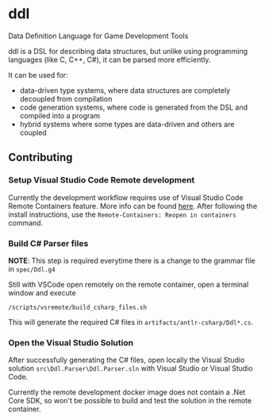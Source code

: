 # ddl

Data Definition Language for Game Development Tools

ddl is a DSL for describing data structures, but unlike using programming languages (like C, C++, C#), it can be parsed more efficiently.

It can be used for:
* data-driven type systems, where data structures are completely decoupled from compilation
* code generation systems, where code is generated from the DSL and compiled into a program
* hybrid systems where some types are data-driven and others are coupled

## Contributing

### Setup Visual Studio Code Remote development

Currently the development workflow requires use of Visual Studio Code Remote Containers feature.
More info can be found [here](https://code.visualstudio.com/docs/remote/containers).
After following the install instructions, use the `Remote-Containers: Reopen in containers` command.

### Build C# Parser files

**NOTE**: This step is required everytime there is a change to the grammar file in `spec/Ddl.g4`

Still with VSCode open remotely on the remote container, open a terminal window and execute
```
/scripts/vsremote/build_csharp_files.sh
```

This will generate the required C# files in `artifacts/antlr-csharp/Ddl*.cs`.

### Open the Visual Studio Solution

After successfully generating the C# files, open locally the Visual Studio solution `src\Ddl.Parser\Ddl.Parser.sln` with Visual Studio or Visual Studio Code.

Currently the remote development docker image does not contain a .Net Core SDK, so won't be possible to build and test the solution in the remote container.
